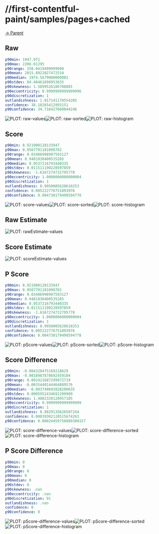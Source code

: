 
# //first-contentful-paint/samples/pages+cached

[→ Parent](../..)


## Raw


```yaml
p90min: 1947.971
p90max: 2206.01295
p90range: 258.0419499999998
p90mean: 2015.8922027472534
p90median: 1974.5679000000002
p90stdev: 84.48461690953835
p90skewness: 1.5899526186708801
p90eccentricity: 0.9999999999999996
p90discretization: 1
outlandishness: 1.017141178554205
confidence: 38.18265412993151
p90confidence: 34.716427660044246

```

![PLOT: raw-values](./raw/values.svg)![PLOT: raw-sorted](./raw/sorted.svg)![PLOT: raw-histogram](./raw/histogram.svg)
## Score


```yaml
p90min: 0.921900128133947
p90max: 0.9567701181098782
p90range: 0.03486998997593127
p90mean: 0.9481030400535285
p90median: 0.9537216793440335
p90stdev: 0.011511190228597859
p90skewness: -1.6167274732795778
p90eccentricity: 1.0000000000000004
p90discretization: 1
outlandishness: 0.9950005620610253
confidence: 0.005222776751893976
p90confidence: 0.004730179498594778

```

![PLOT: score-values](./score/values.svg)![PLOT: score-sorted](./score/sorted.svg)![PLOT: score-histogram](./score/histogram.svg)
## Raw Estimate

![PLOT: rawEstimate-values](./rawEstimate/values.svg)
## Score Estimate

![PLOT: scoreEstimate-values](./scoreEstimate/values.svg)
## P Score


```yaml
p90min: 0.921900128133947
p90max: 0.9567701181098782
p90range: 0.03486998997593127
p90mean: 0.9481030400535285
p90median: 0.9537216793440335
p90stdev: 0.011511190228597859
p90skewness: -1.6167274732795778
p90eccentricity: 1.0000000000000004
p90discretization: 1
outlandishness: 0.9950005620610253
confidence: 0.005222776751893976
p90confidence: 0.004730179498594778

```

![PLOT: pScore-values](./pScore/values.svg)![PLOT: pScore-sorted](./pScore/sorted.svg)![PLOT: pScore-histogram](./pScore/histogram.svg)
## Score Difference


```yaml
p90min: -0.004320475169218629
p90max: -0.0018987878692459104
p90range: 0.002421687299972719
p90mean: -0.0035440144464889576
p90median: -0.003749692028200635
p90stdev: 0.0005952434691209909
p90skewness: 1.4882320128957105
p90eccentricity: 0.9999999999999999
p90discretization: 1
outlandishness: 0.8829135626507244
confidence: 0.00039302120515674263
p90confidence: 0.00024459750889300157

```

![PLOT: score-difference-values](./score-difference/values.svg)![PLOT: score-difference-sorted](./score-difference/sorted.svg)![PLOT: score-difference-histogram](./score-difference/histogram.svg)
## P Score Difference


```yaml
p90min: 0
p90max: 0
p90range: 0
p90mean: 0
p90median: 0
p90stdev: 0
p90skewness: .nan
p90eccentricity: .nan
p90discretization: 91
outlandishness: .nan
confidence: 0
p90confidence: 0

```

![PLOT: pScore-difference-values](./pScore-difference/values.svg)![PLOT: pScore-difference-sorted](./pScore-difference/sorted.svg)![PLOT: pScore-difference-histogram](./pScore-difference/histogram.svg)